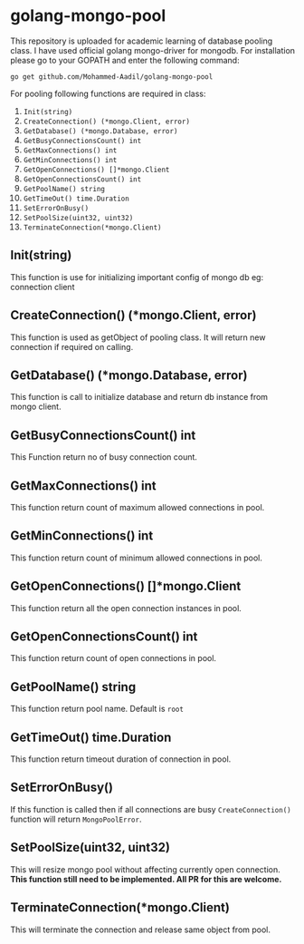 # golang-mongo-pool

This repository is uploaded for academic learning of database pooling class. I have used official golang mongo-driver for mongodb.
For installation please go to your GOPATH and enter the following command:

```shell
go get github.com/Mohammed-Aadil/golang-mongo-pool
```

For pooling following functions are required in class:

1. `Init(string)`
2. `CreateConnection() (*mongo.Client, error)`
3. `GetDatabase() (*mongo.Database, error)`
4. `GetBusyConnectionsCount() int`
5. `GetMaxConnections() int`
6. `GetMinConnections() int`
7. `GetOpenConnections() []*mongo.Client`
8. `GetOpenConnectionsCount() int`
9. `GetPoolName() string`
10. `GetTimeOut() time.Duration`
11. `SetErrorOnBusy()`
12. `SetPoolSize(uint32, uint32)`
13. `TerminateConnection(*mongo.Client)`

## Init(string)

This function is use for initializing important config of mongo db eg: connection client

## CreateConnection() (*mongo.Client, error)

This function is used as getObject of pooling class. It will return new connection if required on calling.

## GetDatabase() (*mongo.Database, error)

This function is call to initialize database and return db instance from mongo client.

## GetBusyConnectionsCount() int

This Function return no of busy connection count.

## GetMaxConnections() int

This function return count of maximum allowed connections in pool.

## GetMinConnections() int

This function return count of minimum allowed connections in pool.

## GetOpenConnections() []*mongo.Client

This function return all the open connection instances in pool.

## GetOpenConnectionsCount() int

This function return count of open connections in pool.

## GetPoolName() string

This function return pool name. Default is `root`

## GetTimeOut() time.Duration

This function return timeout duration of connection in pool.

## SetErrorOnBusy()

If this function is called then if all connections are busy `CreateConnection()` function will return `MongoPoolError`.

## SetPoolSize(uint32, uint32)

This will resize mongo pool without affecting currently open connection. **This function still need to be implemented. All PR for this are welcome.**

## TerminateConnection(*mongo.Client)

This will terminate the connection and release same object from pool.
